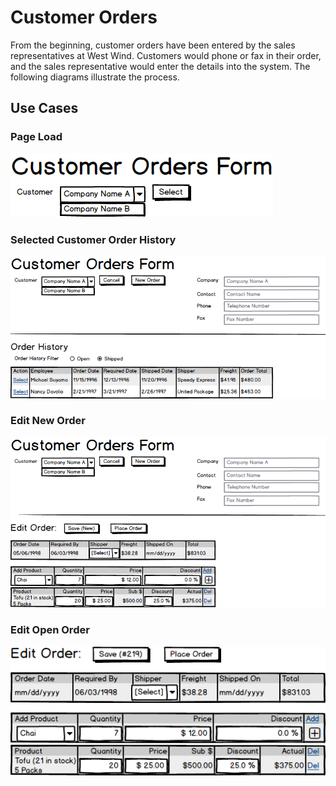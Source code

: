 # Customer Orders

From the beginning, customer orders have been entered by the sales representatives at West Wind. Customers would phone or fax in their order, and the sales representative would enter the details into the system. The following diagrams illustrate the process.

## Use Cases

### Page Load

![Page Load](CustomerOrder-PageLoad.png)

### Selected Customer Order History

![Selected Customer Order History](CustomerOrder-SelectedCompany.png)

### Edit New Order

![Edit New Order](CustomerOrder-EditNewOrder.png)

### Edit Open Order

![Edit Open Order](CustomerOrder-EditOpenOrder.png)
